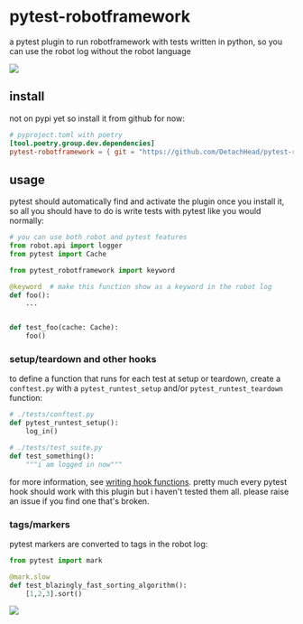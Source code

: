 # pytest-robotframework

a pytest plugin to run robotframework with tests written in python, so you can use the robot log without the robot language

![](https://github.com/DetachHead/pytest-robotframework/assets/57028336/9caabc2e-450e-4db6-bb63-e149a38d49a2)


## install

not on pypi yet so install it from github for now:
```toml
# pyproject.toml with poetry
[tool.poetry.group.dev.dependencies]
pytest-robotframework = { git = "https://github.com/DetachHead/pytest-robotframework.git", rev = "master" }
```

## usage

pytest should automatically find and activate the plugin once you install it, so all you should have to do is write tests with pytest like you would normally:

```py
# you can use both robot and pytest features
from robot.api import logger
from pytest import Cache

from pytest_robotframework import keyword

@keyword  # make this function show as a keyword in the robot log
def foo():
    ...


def test_foo(cache: Cache):
    foo()
```

### setup/teardown and other hooks

to define a function that runs for each test at setup or teardown, create a `conftest.py` with a `pytest_runtest_setup` and/or `pytest_runtest_teardown` function:

```py
# ./tests/conftest.py
def pytest_runtest_setup():
    log_in()
```
```py
# ./tests/test_suite.py
def test_something():
    """i am logged in now"""
```

for more information, see [writing hook functions](https://docs.pytest.org/en/7.1.x/how-to/writing_hook_functions.html). pretty much every pytest hook should work with this plugin
but i haven't tested them all. please raise an issue if you find one that's broken.

### tags/markers

pytest markers are converted to tags in the robot log:

```py
from pytest import mark

@mark.slow
def test_blazingly_fast_sorting_algorithm():
    [1,2,3].sort()
```

![](https://github.com/DetachHead/pytest-robotframework/assets/57028336/f25ee4bd-2f10-42b4-bdef-18a22379bd0d)

